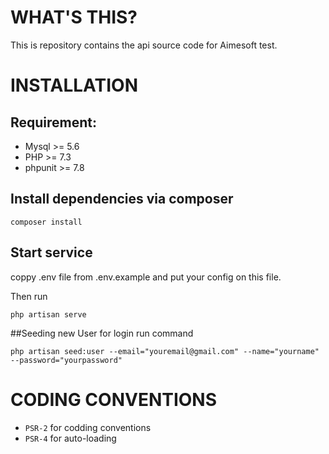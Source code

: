 
# WHAT'S THIS?

This is repository contains the api source code for Aimesoft test.

# INSTALLATION

## Requirement:

- Mysql >= 5.6 
- PHP >= 7.3
- phpunit >= 7.8

## Install dependencies via composer

```
composer install
```

## Start service
coppy .env file from .env.example and put your config on this file.


Then run
```
php artisan serve
```

##Seeding new User for login
run command
```
php artisan seed:user --email="youremail@gmail.com" --name="yourname" --password="yourpassword"
```
# CODING CONVENTIONS

- `PSR-2` for codding conventions
- `PSR-4` for auto-loading
